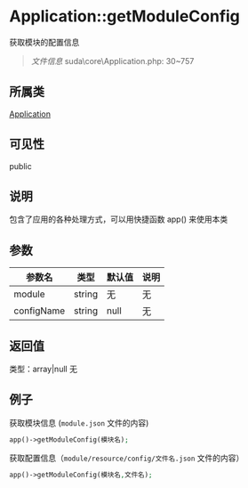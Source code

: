 # Application::getModuleConfig
获取模块的配置信息
> *文件信息* suda\core\Application.php: 30~757
## 所属类 

[Application](../Application.md)

## 可见性

  public  
## 说明


包含了应用的各种处理方式，可以用快捷函数 app() 来使用本类


## 参数

| 参数名 | 类型 | 默认值 | 说明 |
|--------|-----|-------|-------|
| module |  string | 无 | 无 |
| configName |  string | null | 无 |

## 返回值
类型：array|null
无

## 例子


获取模块信息 (`module.json` 文件的内容)

```php
app()->getModuleConfig(模块名);
```

获取配置信息（`module/resource/config/文件名.json` 文件的内容）

```php
app()->getModuleConfig(模块名,文件名);
```